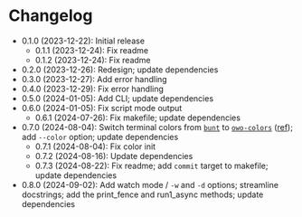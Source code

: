 # Changelog

* 0.1.0 (2023-12-22): Initial release
    * 0.1.1 (2023-12-24): Fix readme
    * 0.1.2 (2023-12-24): Fix readme
* 0.2.0 (2023-12-26): Redesign; update dependencies
* 0.3.0 (2023-12-27): Add error handling
* 0.4.0 (2023-12-29): Fix error handling
* 0.5.0 (2024-01-05): Add CLI; update dependencies
* 0.6.0 (2024-01-05): Fix script mode output
    * 0.6.1 (2024-07-26): Fix makefile; update dependencies
* 0.7.0 (2024-08-04): Switch terminal colors from [`bunt`] to [`owo-colors`] ([ref][rain-rust-cli-colors]); add `--color` option; update dependencies
    * 0.7.1 (2024-08-04): Fix color init
    * 0.7.2 (2024-08-16): Update dependencies
    * 0.7.3 (2024-08-22): Fix readme; add `commit` target to makefile; update dependencies
* 0.8.0 (2024-09-02): Add watch mode / `-w` and `-d` options; streamline docstrings; add the print_fence and run1_async methods; update dependencies

[`bunt`]: https://crates.io/crates/bunt
[`owo-colors`]: https://crates.io/crates/owo-colors
[rain-rust-cli-colors]: https://rust-cli-recommendations.sunshowers.io/managing-colors-in-rust.html

